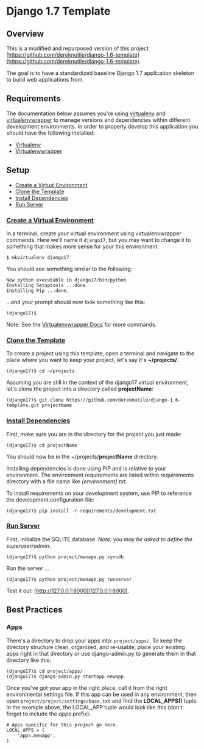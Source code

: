 # Django 1.7 Template

## Overview
This is a modified and repurposed version of this project [https://github.com/dereknutile/django-1.6-template](https://github.com/dereknutile/django-1.6-template).

The goal is to have a standardized baseline Django 1.7 application skeleton to build web applications from.

## Requirements
The documentation below assumes you're using [virtualenv](http://www.virtualenv.org/ "Virtualenv") and [virtualenvwrapper](http://virtualenvwrapper.readthedocs.org/ "Virtualenvwrapper") to manage versions and dependencies within different development environments.  In order to properly develop this application you should have the following installed:

* [Virtualenv](http://www.virtualenv.org/ "Virtualenv")
* [Virtualenvwrapper](http://virtualenvwrapper.readthedocs.org/ "Virtualenvwrapper")

## Setup

* [Create a Virtual Environment](#create-virtualenv)
* [Clone the Template](#clone-template)
* [Install Dependencies](#install-dependencies)
* [Run Server](#run-server)

### [Create a Virtual Environment](id:anchor-create-a-virtual-environment)

In a terminal, create your virtual environment using virtualenvwrapper commands.  Here we'll name it ```django17```, but you may want to change it to something that makes more sense for your this environment.

    $ mkvirtualenv django17

You should see something similar to the following:

    New python executable in django17/bin/python
    Installing Setuptools ...done.
    Installing Pip ...done.

…and your prompt should now look something like this:

    (django17)$

Note: See the [Virtualenvwrapper Docs](http://virtualenvwrapper.readthedocs.org/en/latest/command_ref.html "Virtualenvwrapper Docs") for more commands.

### [Clone the Template](id:anchor-clone-the-template)

To create a project using this template, open a terminal and navigate to the place where you want to keep your project, let's say it's **~/projects/**.

    (django17)$ cd ~/projects

Assuming you are still in the context of the django17 virtual environment, let's clone the project into a directory called **projectName**:

    (django17)$ git clone https://github.com/dereknutile/django-1.6-template.git projectName

### [Install Dependencies](id:anchor-install-dependencies)

First, make sure you are in the directory for the project you just made:

    (django17)$ cd projectName

You should now be in the ~/projects/**projectName** directory.


Installing dependencies is done using PIP and is relative to your environment.  The environment requirements are listed within requirements directory with a file name like _{environment}.txt_.

To install requirements on your development system, use PIP to reference the development configuration file:

    (django17)$ pip install -r requirements/development.txt

### [Run Server](id:anchor-run-server)

First, initialize the SQLITE database.  *Note: you may be asked to define the superuser/admin*.

    (django17)$ python project/manage.py syncdb

Run the server ...

    (django17)$ python project/manage.py runserver    

Test it out: [http://127.0.0.1:8000](127.0.0.1:8000).

## Best Practices

### Apps
There's a directory to drop your apps into: ```project/apps/```.  To keep the directory structure clean, organized, and re-usable, place your existing apps right in that directory or use django-admin.py to generate them in that directory like this:

    (django17)$ cd project/apps/
    (django17)$ django-admin.py startapp newapp

Once you've got your app in the right place, call it from the right environmental settings file.  If this app can be used in any environment, then open ```project/project/settings/base.txt``` and find the **LOCAL_APPS()** tuple.  In the example above, the LOCAL_APP tuple would look like this (don't forget to include the *apps* prefix):

    # Apps specific for this project go here.
    LOCAL_APPS = (
        'apps.newapp',
    )